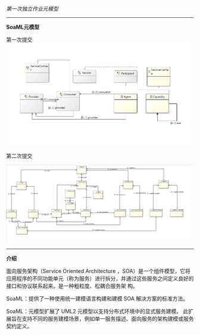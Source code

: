 *第一次独立作业元模型*
*****
**SoaML元模型**

第一次提交
![](https://github.com/YongQi123/Object-oriented/blob/main/%E7%AC%AC%E4%B8%80%E6%AC%A1%E7%8B%AC%E7%AB%8B%E4%BD%9C%E4%B8%9A%E5%85%83%E6%A8%A1%E5%9E%8B/%E9%97%AB%E6%B6%9B_sy2121119/soaml_meta/soaml%E5%85%83%E6%A8%A1%E5%9E%8B%E6%88%AA%E5%9B%BE.png)


第二次提交

![](https://github.com/YongQi123/Object-oriented/blob/main/%E7%AC%AC%E4%BA%8C%E6%AC%A1%E7%8B%AC%E7%AB%8B%E4%BD%9C%E4%B8%9ASirius/%E9%97%AB%E6%B6%9B_sy2121119/%E5%85%83%E6%A8%A1%E5%9E%8B%E6%88%AA%E5%9B%BE.png)

*****
**介绍**

面向服务架构（Service Oriented Architecture ，SOA）是一个组件模型，它将应用程序的不同功能单元（称为服务）进行拆分，并通过这些服务之间定义良好的接口和协议联系起来。是一种粗粒度、松耦合服务架
构。

SoaML：提供了一种使用统一建模语言构建和建模 SOA 解决方案的标准方法。

SoaML：元模型扩展了 UML2 元模型以支持分布式环境中的显式服务建模。 此扩展旨在支持不同的服务建模场景，例如单一服务描述、面向服务的架构建模或服务契约定义。
